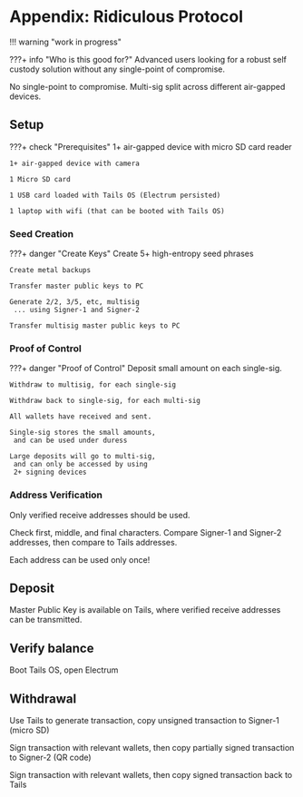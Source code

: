 # Appendix: Ridiculous Protocol


!!! warning "work in progress"



???+ info "Who is this good for?"
    Advanced users looking for a
    robust self custody solution
    without any single-point of compromise.

No single-point to compromise.
Multi-sig split across different air-gapped devices.


## Setup

???+ check "Prerequisites"
    1+ air-gapped device with micro SD card reader

    1+ air-gapped device with camera

    1 Micro SD card

    1 USB card loaded with Tails OS (Electrum persisted)
    
    1 laptop with wifi (that can be booted with Tails OS)



### Seed Creation

???+ danger "Create Keys"
    Create 5+ high-entropy seed phrases
    
    Create metal backups
    
    Transfer master public keys to PC
    
    Generate 2/2, 3/5, etc, multisig
     ... using Signer-1 and Signer-2
    
    Transfer multisig master public keys to PC


### Proof of Control

???+ danger "Proof of Control"
    Deposit small amount on each single-sig.
    
    Withdraw to multisig, for each single-sig 
    
    Withdraw back to single-sig, for each multi-sig
    
    All wallets have received and sent.
    
    Single-sig stores the small amounts, 
     and can be used under duress 
    
    Large deposits will go to multi-sig,
     and can only be accessed by using
     2+ signing devices



### Address Verification

Only verified receive addresses should be used.

Check first, middle, and final characters.
Compare Signer-1 and Signer-2 addresses, then
 compare to Tails addresses.

Each address can be used only once!




## Deposit 

Master Public Key is available on Tails,
 where verified receive addresses can be 
 transmitted.




## Verify balance

Boot Tails OS, open Electrum



## Withdrawal 

Use Tails to generate transaction, 
 copy unsigned transaction to Signer-1 (micro SD)

Sign transaction with relevant wallets,
 then copy partially signed transaction
 to Signer-2 (QR code)

Sign transaction with relevant wallets,
 then copy signed transaction back to Tails






